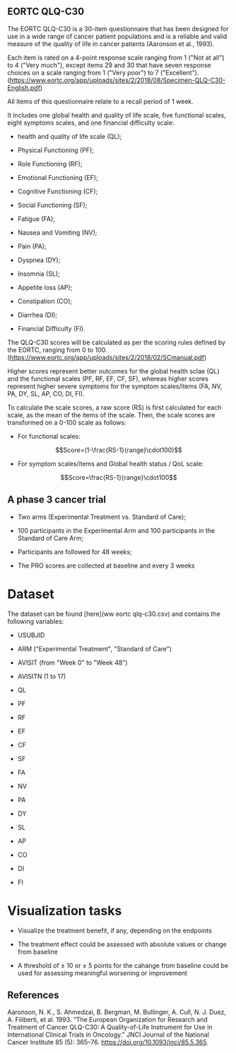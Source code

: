 ## EORTC QLQ-C30

The EORTC QLQ-C30 is a 30-item questionnaire that has been designed for use in a wide range of cancer patient populations and is a reliable and valid measure of the quality of life in cancer patients (Aaronson et al., 1993).

Each item is rated on a 4-point response scale ranging from 1 ("Not at all") to 4 ("Very much"), except items 29 and 30 that have seven response choices on a scale ranging from 1 ("Very poor") to 7 ("Excellent"). (https://www.eortc.org/app/uploads/sites/2/2018/08/Specimen-QLQ-C30-English.pdf)

All items of this questionnaire relate to a recall period of 1 week.

It includes one global health and quality of life scale, five functional scales, eight symptoms scales, and one financial difficulty scale:

* health and quality of life scale (QL);

* Physical Functioning (PF);

* Role Functioning (RF);

* Emotional Functioning (EF);

* Cognitive Functioning (CF);

* Social Functioning (SF);

* Fatigue (FA);

* Nausea and Vomiting (NV);

* Pain (PA);

* Dyspnea (DY);

* Insomnia (SL);

* Appetite loss (AP);

* Constipation (CO);

* Diarrhea (DI);

* Financial Difficulty (FI).

 The QLQ-C30 scores will be calculated as per the scoring rules defined by the EORTC, ranging from 0 to 100. (https://www.eortc.org/app/uploads/sites/2/2018/02/SCmanual.pdf)
 
Higher scores represent better outcomes for the global health sclae (QL) and the functional scales (PF, RF, EF, CF, SF), whereas higher scores represent higher severe symptoms for the symptom scales/items (FA, NV, PA, DY, SL, AP, CO, DI, FI). 

To calculate the scale scores, a raw score (RS) is first calculated for each scale, as the mean of the items of the scale. Then, the scale scores are transformed on a 0-100 scale as follows:

-   For functional scales:

$$Score=(1-\frac{RS-1}{range}\cdot100)$$

-   For symptom scales/items and Global health status / QoL scale:

$$Score=\frac{RS-1}{range}\cdot100$$

## A phase 3 cancer trial

* Two arms (Experimental Treatment vs. Standard of Care);

* 100 participants in the Experimental Arm and 100 participants in the Standard of Care Arm;

* Participants are followed for 48 weeks;

* The PRO scores are collected at baseline and every 3 weeks


# Dataset

The dataset can be found [here](ww eortc qlq-c30.csv) and contains the following variables:

* USUBJID

* ARM ("Experimental Treatment", "Standard of Care")

* AVISIT (from "Week 0" to "Week 48")

* AVISITN (1 to 17)

* QL 

* PF

* RF

* EF

* CF

* SF

* FA

* NV

* PA

* DY

* SL

* AP

* CO

* DI

* FI


# Visualization tasks

* Visualize the treatment benefit, if any, depending on the endpoints

* The treatment effect could be assessed with absolute values or change from baseline

* A threshold of ± 10 or ± 5 points for the cahange from baseline could be used for assessing meaningful worsening or improvement  

## References
Aaronson, N. K., S. Ahmedzai, B. Bergman, M. Bullinger, A. Cull, N. J. Duez, A. Filiberti, et al. 1993. “The European Organization for Research and Treatment of Cancer QLQ-C30: A Quality-of-Life Instrument for Use in International Clinical Trials in Oncology.” JNCI Journal of the National Cancer Institute 85 (5): 365–76. https://doi.org/10.1093/jnci/85.5.365.